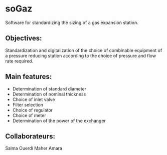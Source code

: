 # soGaz
Software for standardizing the sizing of a gas expansion station.

## Objectives:
Standardization and digitalization of the choice of combinable equipment of a pressure reducing station according to the choice of pressure and flow rate required.

## Main features:
* Determination of standard diameter
* Determination of nominal thickness 
* Choice of inlet valve
* Filter selection 
* Choice of regulator 
* Choice of meter 
* Determination of the power of the exchanger

## Collaborateurs:
Salma Ouerdi
Maher Amara